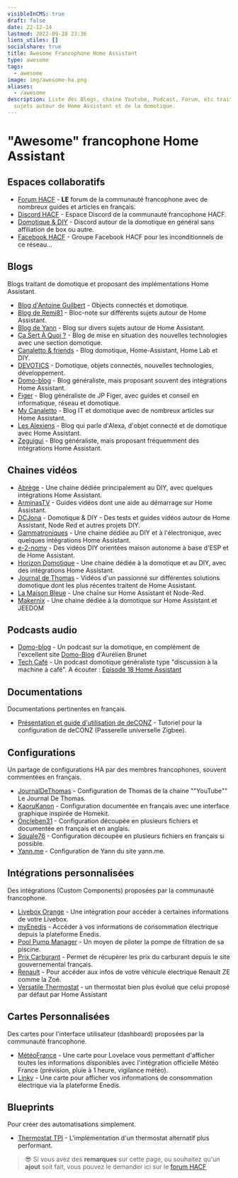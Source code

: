 ```yaml
---
visibleInCMS: true
draft: false
date: 22-12-14
lastmod: 2022-09-28 23:36
liens_utiles: []
socialshare: true
title: Awesome Francophone Home Assistant
type: awesome
tags:
  - awesome
image: img/awesome-ha.png
aliases:
  - /awesome
description: Liste des Blogs, chaine Youtube, Podcast, Forum, etc traitant de
  sujets autour de Home Assistant et de la domotique.
---
```

# "Awesome" francophone Home Assistant

## Espaces collaboratifs

* [Forum HACF](https://forum.hacf.fr/) - **LE** forum de la communauté francophone avec de nombreux guides et articles en français.
* [Discord H﻿ACF](https://discord.hacf.fr) - Espace Discord de la communauté francophone HACF.
* [D﻿omotique & DIY](https://discord.com/invite/DfVJZme) - Discord autour de la domotique en général sans affiliation de box ou autre.
* [Facebook HACF](https://www.facebook.com/groups/HomeAssistantFrance/) - Groupe Facebook HACF pour les inconditionnels de ce réseau...

## Blogs

Blogs traitant de domotique et proposant des implémentations Home Assistant.

* [Blog d'Antoine Guilbert](https://www.antoineguilbert.fr/category/domotique/) - Objects connectés et domotique.
* [Blog de Remi81](https://domo.rem81.com/) - Bloc-note sur différents sujets autour de Home Assistant.
* [Blog de Yann](https://domotique.yann.me/) - Blog sur divers sujets autour de Home Assistant.
* [Ça Sert À Quoi ?](https://www.ca-sert-a-quoi.com/category/domotique/) - Blog de mise en situation des nouvelles technologies avec une section domotique.
* [Canaletto & friends](https://ghost.canaletto.fr/) - Blog domotique, Home-Assistant, Home Lab et DIY.
* [DEVOTICS](https://devotics.fr) - Domotique, objets connectés, nouvelles technologies, développement.
* [Domo-blog](https://www.domo-blog.fr/) - Blog généraliste, mais proposant souvent des intégrations Home Assistant.
* [Figer](https://www.figer.com) - Blog généraliste de JP Figer, avec guides et conseil en informatique, réseau et domotique.
* [My Canaletto](https://www.canaletto.fr/) - Blog IT et domotique avec de nombreux articles sur Home Assistant.
* [Les Alexiens](https://www.lesalexiens.fr/) - Blog qui parle d'Alexa, d'objet connecté et de domotique avec Home Assistant.
* [Zeguigui](https://www.zeguigui.com/) - Blog généraliste, mais proposant fréquemment des intégrations Home Assistant.

## Chaines vidéos

* [Abrège](https://www.youtube.com/c/Abr%C3%A8ge) - Une chaine dédiée principalement au DIY, avec quelques intégrations Home Assistant.
* [ArminasTV](https://www.youtube.com/channel/UCLoLYGnh66x9cMee-qBi3XQ) - Guides vidéos dont une aide au démarrage sur Home Assistant.
* [DCJona](https://www.youtube.com/channel/UCPRsHkUnQZ4261jzwXT-tdw) - Domotique & DIY - Des tests et guides vidéos autour de Home Assistant, Node Red et autres projets DIY.
* [Gammatroniques](https://www.youtube.com/c/GammaTroniques) - Une chaine dédiée au DIY et à l'électronique, avec quelques intégrations Home Assistant.
* [e-2-nomy](https://www.youtube.com/channel/UCaSQ9Wl2KWUvQmTRV26O96Q) - Des vidéos DIY orientées maison autonome à base d'ESP et de Home Assistant.
* [Horizon Domotique](https://www.youtube.com/channel/UCblvKDzZ6YfG5EdyqnvWpng) - Une chaine dédiée à la domotique et au DIY, avec des intégrations Home Assistant.
* [Journal de Thomas](https://www.youtube.com/channel/UCRJE6Yb_R3Xei-QGcy_Qwhw) - Vidéos d'un passionné sur différentes solutions domotique dont les plus récentes traitent de Home Assistant.
* [La Maison Bleue](https://www.youtube.com/channel/UCOfuwHAgQnK8vORbGBSA28Q) - Une chaîne sur Home Assistant et Node-Red.
* [Makernix](https://www.youtube.com/@makernix7607) - Une chaine dédiée à la domotique sur Home Assistant et JEEDOM

## Podcasts audio

* [Domo-blog](https://podcasts.google.com/feed/aHR0cHM6Ly9mZWVkcy5idXp6c3Byb3V0LmNvbS8xOTYxNTA4LnJzcw==) - Un podcast sur la domotique, en complément de l'excellent site [Domo-Blog](https://www.domo-blog.fr/) d'Aurélien Brunet
* [Tech Café](https://techcafe.fr/category/domotique-podcast-maison-connectee/) - Un podcast domotique généraliste type "discussion à la machine à café". A écouter : [Episode 18 Home Assistant](https://techcafe.fr/domotique-dossier-home-assistant/)

## Documentations

Documentations pertinentes en français.

* [Présentation et guide d'utilisation de deCONZ](https://presentationdeconz.wordpress.com/) - Tutoriel pour la configuration de deCONZ (Passerelle universelle Zigbee).

## Configurations

Un partage de configurations HA par des membres francophones, souvent commentées en français.

* [JournalDeThomas](https://github.com/journaldethomas/home-assistant-config) - Configuration de Thomas de la chaine ""YouTube"" Le Journal De Thomas.
* [KaoruKanon](https://github.com/KaoruKanon/homeassistant-config) - Configuration documentée en français avec une interface graphique inspirée de Homekit.
* [Oncleben31](https://github.com/oncleben31/home-assistant-config) - Configuration découpée en plusieurs fichiers et documentée en français et en anglais.
* [Squale76](https://github.com/Squale76/home-assistant-configuration) - Configuration découpée en plusieurs fichiers en français si possible.
* [Yann.me](https://github.com/yjajkiew/domotique/tree/master/home-assistant/config) - Configuration de Yann du site yann.me.

## Intégrations personnalisées
Des intégrations (Custom Components) proposées par la communauté francophone.

* [Livebox Orange](https://github.com/Cyr-ius/hass-livebox-component) - Une intégration pour accéder à certaines informations de votre Livebox.
* [myEnedis](https://github.com/saniho/apiEnedis) - Accéder à vos informations de consommation électrique depuis la plateforme Enedis.
* [Pool Pump Manager](https://github.com/oncleben31/ha-pool_pump) - Un moyen de piloter la pompe de filtration de sa piscine.
* [Prix Carburant](https://github.com/max5962/prixCarburant-home-assistant) - Permet de récupérer les prix du carburant depuis le site gouvernemental français.
* [Renault](https://github.com/hacf-fr/hassRenaultZE) - Pour accéder aux infos de votre véhicule électrique Renault ZE comme la Zoé.
* [Versatile Thermostat](https://github.com/jmcollin78/versatile_thermostat) - un thermostat bien plus évolué que celui proposé par défaut par Home Assistant

## Cartes Personnalisées
Des cartes pour l'interface utilisateur (dashboard) proposées par la communauté francophone.

* [MétéoFrance](https://github.com/hacf-fr/lovelace-meteofrance-weather-card) - Une carte pour Lovelace vous permettant d'afficher toutes les informations disponibles avec l'intégration officielle Météo France (prévision, pluie à 1 heure, vigilance météo).
* [Linky](https://github.com/saniho/content-card-linky) - Une carte pour afficher vos informations de consommation électrique via la plateforme Enedis.

## Blueprints
Pour créer des automatisations simplement.

* [Thermostat TPI](https://github.com/argonaute199/chauffage-home-assistant) - L'implémentation d'un thermostat alternatif plus performant.

> 😎 Si vous avez des **remarques** sur cette page, ou souhaitez qu'un **ajout** soit fait, vous pouvez le demander ici sur le [forum HACF](https://forum.hacf.fr/t/liens-utiles-awesome-sur-le-portail-hacf/21769)